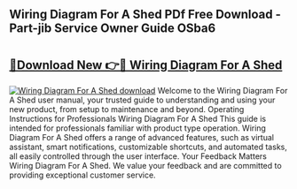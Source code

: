 ## Wiring Diagram For A Shed PDf Free Download - Part-jib Service Owner Guide OSba6

# <h2><a href="http://dfrbdk2.blite.top/?on=Wiring+Diagram+For+A+Shed">🔗Download New 👉🔴 Wiring Diagram For A Shed</a></h2>

[![Wiring Diagram For A Shed download](https://i.imgur.com/lujVjoI.png)](http://dfrbdk2.blite.top/?on=Wiring+Diagram+For+A+Shed)
Welcome to the Wiring Diagram For A Shed user manual, your trusted guide to understanding and using your new product, from setup to maintenance and beyond. Operating Instructions for Professionals Wiring Diagram For A Shed This guide is intended for professionals familiar with product type operation. Wiring Diagram For A Shed offers a range of advanced features, such as virtual assistant, smart notifications, customizable shortcuts, and automated tasks, all easily controlled through the user interface. Your Feedback Matters Wiring Diagram For A Shed. We value your feedback and are committed to providing exceptional customer service.
